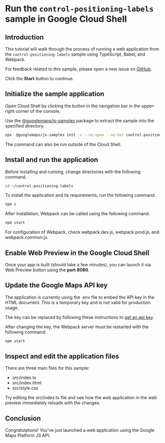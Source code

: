# Run the `control-positioning-labels` sample in Google Cloud Shell

<walkthrough-tutorial-duration duration="10"/>

## Introduction

This tutorial will walk through the process of running a web application from
the `control-positioning-labels` sample using TypeScript, Babel, and Webpack.

For feedback related to this sample, please open a new issue on
[GitHub](https://github.com/googlemaps/js-samples/issues).

Click the **Start** button to continue.

## Initialize the sample application

Open Cloud Shell by clicking the
<walkthrough-cloud-shell-icon></walkthrough-cloud-shell-icon> button in the
navigation bar in the upper-right corner of the console.

Use the [@googlemaps/js-samples](https://www.npmjs.com/package/@googlemaps/js-samples) package to
extract the sample into the specified directory.

```bash
npx  @googlemaps/js-samples init -v --no-open --no-hot control-positioning-labels ~/control-positioning-labels
```

The command can also be run outside of the Cloud Shell.

## Install and run the application

Before installing and running, change directories with the following command.

```bash
cd ~/control-positioning-labels
```

To install the application and its requirements, run the following command.

```bash
npm i
```

After installation, Webpack can be called using the following command.

```bash
npm start
```

For configuration of Webpack, check
<walkthrough-editor-open-file filePath="control-positioning-labels/webpack.dev.js">webpack.dev.js</walkthrough-editor-open-file>,
<walkthrough-editor-open-file filePath="control-positioning-labels/webpack.prod.js">webpack.prod.js</walkthrough-editor-open-file>,
and
<walkthrough-editor-open-file filePath="control-positioning-labels/webpack.common.js">webpack.common.js</walkthrough-editor-open-file>.

## Enable Web Preview in the Google Cloud Shell

Once your app is built (should take a few minutes), you can launch it via
<walkthrough-spotlight-pointer target="cloudshell" spotlightId="devshell-web-preview-button">Web
Preview button</walkthrough-spotlight-pointer> using the **port 8080**.

## Update the Google Maps API key

The application is currently using the
<walkthrough-editor-open-file filePath="control-positioning-labels/.env">.env</walkthrough-editor-open-file>
file to embed the API key in the HTML document. This is a temporary key and is
not valid for production usage.

The key can be replaced by following these instructions to
[get an api key](https://developers.google.com/maps/documentation/javascript/get-api-key).

After changing the key, the Webpack server must be restarted with the following
command:

```bash
npm start
```

## Inspect and edit the application files

There are three main files for this sample:

*   <walkthrough-editor-open-file filePath="control-positioning-labels/src/index.ts">src/index.ts</walkthrough-editor-open-file>
*   <walkthrough-editor-open-file filePath="control-positioning-labels/src/index.html">src/index.html</walkthrough-editor-open-file>
*   <walkthrough-editor-open-file filePath="control-positioning-labels/src/style.css">src/style.css</walkthrough-editor-open-file>

Try editing the <walkthrough-editor-open-file filePath="control-positioning-labels/src/index.ts">src/index.ts</walkthrough-editor-open-file> file and see how the web application in the web preview immediately reloads with the changes.

## Conclusion

<walkthrough-conclusion-trophy></walkthrough-conclusion-trophy>

Congratulations! You've just launched a web application using the Google Maps
Platform JS API.
